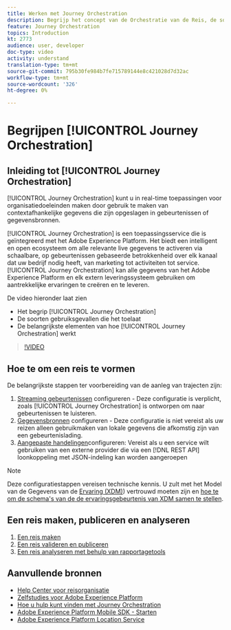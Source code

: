 ```yaml
---
title: Werken met Journey Orchestration
description: Begrijp het concept van de Orchestratie van de Reis, de soorten gebruiksgevallen het toelaat en de belangrijkste elementen van hoe de Orchestratie van de Reis werkt.
feature: Journey Orchestration
topics: Introduction
kt: 2773
audience: user, developer
doc-type: video
activity: understand
translation-type: tm+mt
source-git-commit: 795b30fe984b7fe715789144e8c421028d7d32ac
workflow-type: tm+mt
source-wordcount: '326'
ht-degree: 0%

---
```



# Begrijpen [!UICONTROL Journey Orchestration]

## Inleiding tot [!UICONTROL Journey Orchestration]

[!UICONTROL Journey Orchestration] kunt u in real-time toepassingen voor organisatiedoeleinden maken door gebruik te maken van contextafhankelijke gegevens die zijn opgeslagen in gebeurtenissen of gegevensbronnen.

[!UICONTROL Journey Orchestration] is een toepassingsservice die is geïntegreerd met het Adobe Experience Platform. Het biedt een intelligent en open ecosysteem om alle relevante live gegevens te activeren via schaalbare, op gebeurtenissen gebaseerde betrokkenheid over elk kanaal dat uw bedrijf nodig heeft, van marketing tot activiteiten tot service. [!UICONTROL Journey Orchestration] kan alle gegevens van het Adobe Experience Platform en elk extern leveringssysteem gebruiken om aantrekkelijke ervaringen te creëren en te leveren.

De video hieronder laat zien

* Het begrip [!UICONTROL Journey Orchestration]
* De soorten gebruiksgevallen die het toelaat
* De belangrijkste elementen van hoe [!UICONTROL Journey Orchestration] werkt

>[!VIDEO](https://video.tv.adobe.com/v/29307?quality=12)

## Hoe te om een reis te vormen

De belangrijkste stappen ter voorbereiding van de aanleg van trajecten zijn:

1. [Streaming gebeurtenissen](/help/configuring-journey-orchestration/configure-streaming-events.md) configureren - Deze configuratie is verplicht, zoals [!UICONTROL Journey Orchestration] is ontworpen om naar gebeurtenissen te luisteren.
2. [Gegevensbronnen](/help/configuring-journey-orchestration/configure-data-sources.md) configureren - Deze configuratie is niet vereist als uw reizen alleen gebruikmaken van lokale gegevens die afkomstig zijn van een gebeurtenislading.
3. [Aangepaste handelingen](/help/configuring-journey-orchestration/configure-actions.md)configureren: Vereist als u een service wilt gebruiken van een externe provider die via een [!DNL REST API] loonkoppeling met JSON-indeling kan worden aangeroepen

>[!NOTE]
>Deze configuratiestappen vereisen technische kennis. U zult met het Model van de Gegevens van de [Ervaring (XDM)](https://docs.adobe.com/content/help/en/platform-learn/tutorials/schemas/understanding-the-xdm-system-and-experience-data-model.html)) vertrouwd moeten zijn en [hoe te om de schema&#39;s van de de ervaringsgebeurtenis van XDM samen te stellen](https://docs.adobe.com/content/help/en/platform-learn/tutorials/schemas/create-your-first-schema-with-out-of-the-box-components.html).

## Een reis maken, publiceren en analyseren

1. [Een reis maken](/help/create-a-journey.md)
2. [Een reis valideren en publiceren](/help/validate-and-publish-a-journey.md)
3. [Een reis analyseren met behulp van rapportagetools](/help/analyze-a-journey-via-reporting-tools.md)

## Aanvullende bronnen

* [Help Center voor reisorganisatie](https://docs.adobe.com/content/help/en/journeys/using/journey-orchestration-home.html)
* [Zelfstudies voor Adobe Experience Platform](https://docs.adobe.com/content/help/en/platform-learn/tutorials/overview.html)
* [Hoe u hulp kunt vinden met Journey Orchestration](/help/understanding-journey-orchestration.md)
* [Adobe Experience Platform Mobile SDK - Starten](https://docs.adobe.com/content/help/en/core-services-learn/tutorials/launch-mobile/understanding-the-mobile-sdks.html)
* [Adobe Experience Platform Location Service](https://docs.adobe.com/content/help/en/places/using/home.html)

